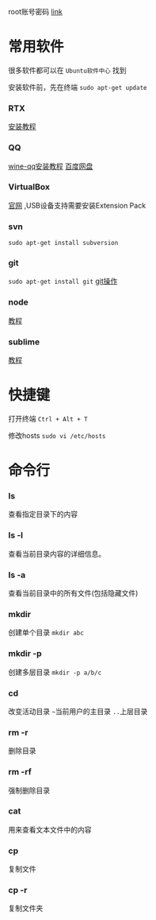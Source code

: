root账号密码 [link](http://blog.csdn.net/david_xtd/article/details/7229325)

# 常用软件
很多软件都可以在 `Ubuntu软件中心` 找到

安装软件前，先在终端 `sudo apt-get update`

### RTX
[安装教程](http://www.linuxidc.com/Linux/2013-08/88732.htm)

### QQ 
[wine-qq安装教程](http://jingyan.baidu.com/article/47a29f24577776c01423991a.html)
[百度网盘](http://pan.baidu.com/share/link?shareid=2003023703&uk=1008622982&fid=656072501397307)

### VirtualBox 
[官网](https://www.virtualbox.org/) ,USB设备支持需要安装Extension Pack

### svn 
`sudo apt-get install subversion`

### git 
`sudo apt-get install git`
[git操作](http://www.th7.cn/system/lin/201407/64759.shtml)

### node
[教程](http://www.cnblogs.com/dubaokun/p/3558848.html)

### sublime
[教程](http://blog.csdn.net/cywosp/article/details/32721011)

# 快捷键
打开终端 `Ctrl + Alt + T` 

修改hosts `sudo vi /etc/hosts`

# 命令行
### ls
查看指定目录下的内容
### ls -l
查看当前目录内容的详细信息。
### ls -a
查看当前目录中的所有文件(包括隐藏文件)
### mkdir
创建单个目录 `mkdir abc`
### mkdir -p
创建多层目录 `mkdir -p a/b/c`
### cd
改变活动目录 `~`当前用户的主目录 `..`上层目录
### rm -r
删除目录
### rm -rf
强制删除目录
### cat
用来查看文本文件中的内容
### cp
复制文件
### cp -r
复制文件夹
